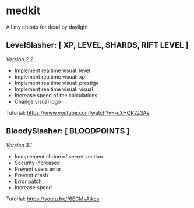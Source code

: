 # medkit
All my cheats for dead by daylight

## LevelSlasher: [ XP, LEVEL, SHARDS, RIFT LEVEL ] 
*Version 2.2*

- Implement realtime visual: level
- Implement realtime visual: xp
- Implement realtime visual: prestige
- Implement realtime visual: visual
- Increase speed of the calculations
- Change visual logo

Tutorial: https://www.youtube.com/watch?v=-cXHQR2z3As

## BloodySlasher: [ BLOODPOINTS ]
*Version 3.1*

- Immplement shrine of secret section
- Security increased
- Prevent users error
- Prevent crash
- Error patch
- Increase speed


Tutorial: https://youtu.be/f6ECMvAikcs
